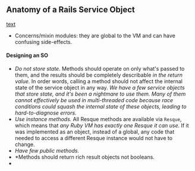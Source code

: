 ## Anatomy of a Rails Service Object
[text](http://multithreaded.stitchfix.com/blog/2015/06/02/anatomy-of-service-objects-in-rails/)

- Concerns/mixin modules: they are global to the VM and can have confusing side-effects.

#### Designing an SO

- *Do not store state.* Methods should operate on only what's passed to them, and the results should be completely describable *in the return value.* In order words, calling a method should not affect the internal state of the service object in any way. *We have a few service objects that store state, and it's been a nightmare to use them. Many of them cannot effectively be used in multi-threaded code because race conditions could squash the internal state of these objects, leading to hard-to-diagnose errors.*
- *Use instance methods.* All Resque methods are available via `Resque`, which means that *any Ruby VM has exactly one Resque it can use.* If it was implemented as an object, instead of a global, any code that needed to access a different Resque instance would not have to change.
- *Have few public methods.*
- *Methods should return rich result objects not booleans.
-
